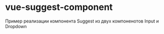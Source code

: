 # vue-suggest-component

Пример реализации компонента Suggest из двух компоненотов Input и Dropdown

